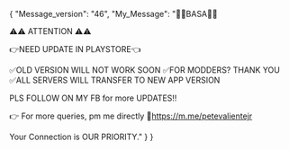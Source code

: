 {
    "Message_version": "46",
    "My_Message": "📌📌BASA📌📌

⚠️⚠️ ATTENTION ⚠️⚠️

👉NEED UPDATE IN PLAYSTORE👈

✅OLD VERSION WILL NOT WORK SOON
✅FOR MODDERS? THANK YOU
✅ALL SERVERS WILL TRANSFER TO NEW APP VERSION

PLS FOLLOW ON MY FB for more UPDATES!!

👉 For more queries, pm me directly 🔗https://m.me/petevalientejr

Your Connection is OUR PRIORITY." }
}
